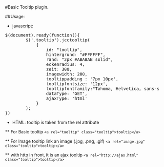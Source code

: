 #Basic Tooltip plugin.

##Usage:

* javascript:
<pre>
$(document).ready(function(){
        $('.tooltip').jcctooltip(
            {
                id: "tooltip",
                hintergrund: "#FFFFFF",
                rand: "2px #ABABAB solid",
                eckenradius: 4,
                zeit: 300,
                imagewidth: 200,
                tooltippadding : '7px 10px',
                tooltipfontsize: '12px',
                tooltipfontfamily:"Tahoma, Helvetica, sans-serif",
                dataType: 'GET',
                ajaxType: 'html'
            }
        );
})
</pre>
* HTML:
 tooltip is taken from the rel attribute

** For Basic tooltip 
`<a rel="tooltip" class="tooltip">tooltip</a>`

** For Image tooltip link an image (.jpg, .png, .gif)
`<a rel="image.jpg" class="tooltip">tooltip</a>`

** with http in front, it is an ajax tooltip
`<a rel="http://ajax.html" class="tooltip">tooltip</a>`